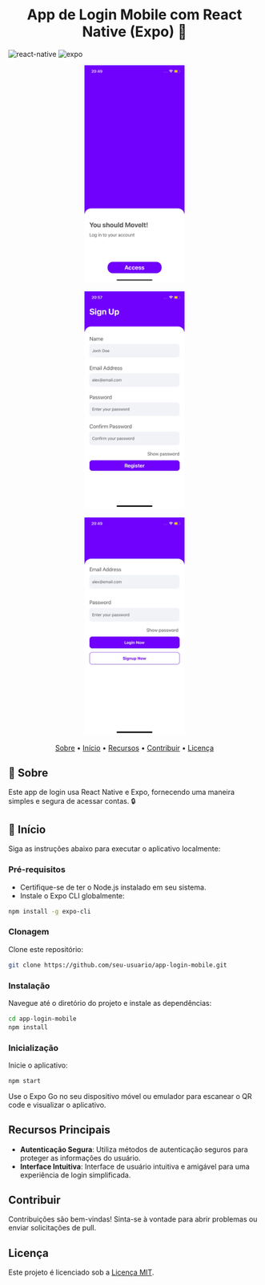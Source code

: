 
<h1 align="center" style="font-weight: bold;">App de Login Mobile com React Native (Expo) 📱</h1>

![react-native](https://img.shields.io/badge/React_Native-61DAFB?style=for-the-badge&logo=react)
![expo](https://img.shields.io/badge/Expo-000020?style=for-the-badge&logo=expo)

<p align="center">
    <img src="./.github/img/galeria (1).jpeg" alt="Exemplo de Imagem" width="200px">
</p>
<p align="center">
    <img src="./.github/img/galeria (2).jpeg" alt="Exemplo de Imagem" width="200px">
</p>
<p align="center">
    <img src="./.github/img/galeria (3).jpeg" alt="Exemplo de Imagem" width="200px">
</p>
<p align="center">
 <a href="#about">Sobre</a> • 
 <a href="#started">Início</a> • 
 <a href="#features">Recursos</a> • 
 <a href="#contribute">Contribuir</a> • 
 <a href="#license">Licença</a>
</p>

<h2 id="about">📌 Sobre</h2>

Este app de login usa React Native e Expo, fornecendo uma maneira simples e segura de acessar contas. 🔒

<h2 id="started">🚀 Início</h2>

Siga as instruções abaixo para executar o aplicativo localmente:

### Pré-requisitos

- Certifique-se de ter o Node.js instalado em seu sistema.
- Instale o Expo CLI globalmente:

```bash
npm install -g expo-cli
```

### Clonagem

Clone este repositório:

```bash
git clone https://github.com/seu-usuario/app-login-mobile.git
```

### Instalação

Navegue até o diretório do projeto e instale as dependências:

```bash
cd app-login-mobile
npm install
```

### Inicialização

Inicie o aplicativo:

```bash
npm start
```

Use o Expo Go no seu dispositivo móvel ou emulador para escanear o QR code e visualizar o aplicativo.

<h2 id="features">Recursos Principais</h2>

- **Autenticação Segura**: Utiliza métodos de autenticação seguros para proteger as informações do usuário.
- **Interface Intuitiva**: Interface de usuário intuitiva e amigável para uma experiência de login simplificada.

<h2 id="contribute">Contribuir</h2>

Contribuições são bem-vindas! Sinta-se à vontade para abrir problemas ou enviar solicitações de pull.

<h2 id="license">Licença</h2>

Este projeto é licenciado sob a [Licença MIT](LICENSE).
